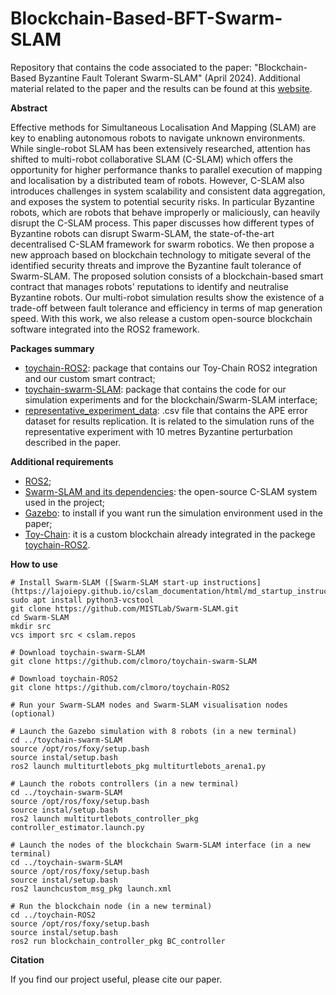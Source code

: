 # Blockchain-Based-BFT-Swarm-SLAM
Repository that contains the code associated to the paper: "Blockchain-Based Byzantine Fault Tolerant Swarm-SLAM" (April 2024). Additional material related to the paper and the results can be found at this [website](https://sites.google.com/view/bft-swarm-slam).


**Abstract**

Effective methods for Simultaneous Localisation And Mapping (SLAM) are key to enabling autonomous robots to navigate unknown environments. While single-robot SLAM has been extensively researched, attention has shifted to multi-robot collaborative SLAM (C-SLAM) which offers the opportunity for higher performance thanks to parallel execution of mapping and localisation by a distributed team of robots. However, C-SLAM also introduces challenges in system scalability and consistent data aggregation, and exposes the system to potential security risks. 
In particular Byzantine robots, which are robots that behave improperly or maliciously, can heavily disrupt the C-SLAM process. This paper discusses how different types of Byzantine robots can disrupt Swarm-SLAM, the state-of-the-art decentralised C-SLAM framework for swarm robotics.
We then propose a new approach based on blockchain technology to mitigate several of the identified security threats and improve the Byzantine fault tolerance of Swarm-SLAM. The proposed solution consists of a blockchain-based smart contract that manages robots' reputations to identify and neutralise Byzantine robots. Our multi-robot simulation results show the existence of a trade-off between fault tolerance and efficiency in terms of map generation speed. With this work, we also release a custom open-source blockchain software integrated into the ROS2 framework.

**Packages summary**

* [toychain-ROS2](https://github.com/clmoro/toychain-ROS2): package that contains our Toy-Chain ROS2 integration and our custom smart contract;
* [toychain-swarm-SLAM](https://github.com/clmoro/toychain-swarm-SLAM): package that contains the code for our simulation experiments and for the blockchain/Swarm-SLAM interface;
* [representative_experiment_data](link): .csv file that contains the APE error dataset for results replication. It is related to the simulation runs of the representative experiment with 10 metres Byzantine perturbation described in the paper.
  
**Additional requirements**

* [ROS2](https://docs.ros.org/en/foxy/Installation/Ubuntu-Install-Debians.html);
* [Swarm-SLAM and its dependencies](https://github.com/MISTLab/Swarm-SLAM): the open-source C-SLAM system used in the project;
* [Gazebo](https://classic.gazebosim.org/tutorials?tut=ros2_installing): to install if you want run the simulation environment used in the paper;
* [Toy-Chain](https://github.com/teksander/toychain): it is a custom blockchain already integrated in the packege [toychain-ROS2](https://github.com/clmoro/toychain-ROS2).

**How to use**

```
# Install Swarm-SLAM ([Swarm-SLAM start-up instructions](https://lajoiepy.github.io/cslam_documentation/html/md_startup_instructions.html))
sudo apt install python3-vcstool
git clone https://github.com/MISTLab/Swarm-SLAM.git
cd Swarm-SLAM
mkdir src
vcs import src < cslam.repos

# Download toychain-swarm-SLAM
git clone https://github.com/clmoro/toychain-swarm-SLAM

# Download toychain-ROS2
git clone https://github.com/clmoro/toychain-ROS2

# Run your Swarm-SLAM nodes and Swarm-SLAM visualisation nodes (optional)

# Launch the Gazebo simulation with 8 robots (in a new terminal)
cd ../toychain-swarm-SLAM
source /opt/ros/foxy/setup.bash
source instal/setup.bash
ros2 launch multiturtlebots_pkg multiturtlebots_arena1.py

# Launch the robots controllers (in a new terminal)
cd ../toychain-swarm-SLAM
source /opt/ros/foxy/setup.bash
source instal/setup.bash
ros2 launch multiturtlebots_controller_pkg controller_estimator.launch.py

# Launch the nodes of the blockchain Swarm-SLAM interface (in a new terminal)
cd ../toychain-swarm-SLAM
source /opt/ros/foxy/setup.bash
source instal/setup.bash
ros2 launchcustom_msg_pkg launch.xml

# Run the blockchain node (in a new terminal)
cd ../toychain-ROS2
source /opt/ros/foxy/setup.bash
source instal/setup.bash
ros2 run blockchain_controller_pkg BC_controller
```

**Citation**

If you find our project useful, please cite our paper.
